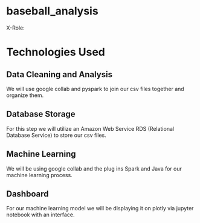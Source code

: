# baseball_analysis

X-Role: 

# Technologies Used
## Data Cleaning and Analysis
We will use google collab and pyspark to join our csv files together and organize them. 

## Database Storage
For this step we will utilize an Amazon Web Service RDS (Relational Database Service) to store our csv files. 

## Machine Learning
We will be using google collab and the plug ins Spark and Java for our machine learning process. 

## Dashboard
For our machine learning model we will be displaying it on plotly via jupyter notebook with an interface. 


